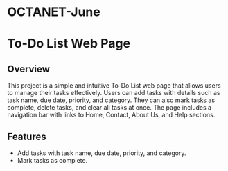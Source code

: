 # OCTANET-June
# To-Do List Web Page

## Overview

This project is a simple and intuitive To-Do List web page that allows users to manage their tasks effectively. Users can add tasks with details such as task name, due date, priority, and category. They can also mark tasks as complete, delete tasks, and clear all tasks at once. The page includes a navigation bar with links to Home, Contact, About Us, and Help sections.

## Features

- Add tasks with task name, due date, priority, and category.
- Mark tasks as complete.
